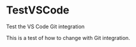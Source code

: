 # TestVSCode
Test the VS Code Git integration

This is a test of how to change with Git integration.